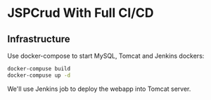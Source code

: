 # JSPCrud With Full CI/CD

## Infrastructure

Use docker-compose to start MySQL, Tomcat and Jenkins dockers:

```bash
docker-compuse build
docker-compuse up -d
```

We'll use Jenkins job to deploy the webapp into Tomcat server.
